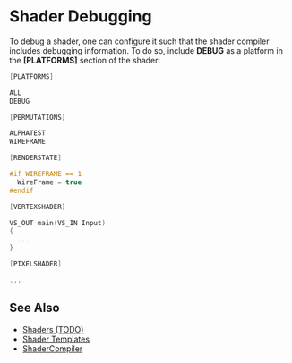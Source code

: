 # Shader Debugging

To debug a shader, one can configure it such that the shader compiler includes debugging information. To do so, include **DEBUG** as a platform in the **[PLATFORMS]** section of the shader:

```cpp
[PLATFORMS]

ALL
DEBUG

[PERMUTATIONS]

ALPHATEST
WIREFRAME

[RENDERSTATE]

#if WIREFRAME == 1
  WireFrame = true
#endif

[VERTEXSHADER]

VS_OUT main(VS_IN Input)
{
  ...
}

[PIXELSHADER]

...
```

## See Also

* [Shaders (TODO)](shaders-overview.md)
* [Shader Templates](shader-templates.md)
* [ShaderCompiler](../../tools/shadercompiler.md)
